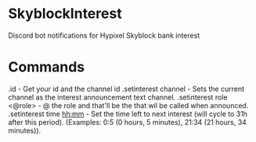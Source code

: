 # SkyblockInterest

Discord bot notifications for Hypixel Skyblock bank interest

# Commands

.id - Get your id and the channel id
.setinterest channel - Sets the current channel as the interest announcement text channel.
.setinterest role <@role> - @ the role and that'll be the that wil be called when announced.
.setinterest time <hh:mm> - Set the time left to next interest (will cycle to 31h after this period). (Examples: 0:5 (0 hours, 5 minutes), 21:34 (21 hours, 34 minutes)).
